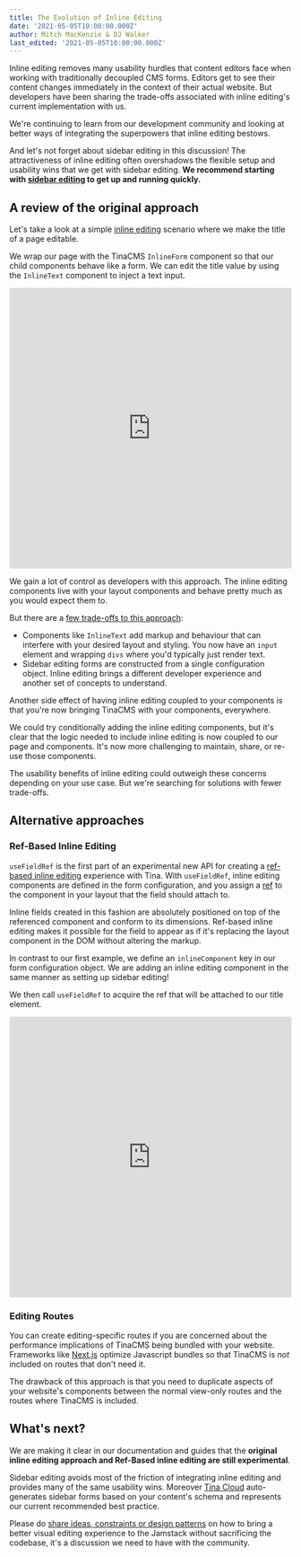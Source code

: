 ```yaml
---
title: The Evolution of Inline Editing
date: '2021-05-05T10:00:00.000Z'
author: Mitch MacKenzie & DJ Walker
last_edited: '2021-05-05T10:00:00.000Z'
---
```


Inline editing removes many usability hurdles that content editors face when working with traditionally decoupled CMS forms. Editors get to see their content changes immediately in the context of their actual website. But developers have been sharing the trade-offs associated with inline editing's current implementation with us.

We're continuing to learn from our development community and looking at better ways of integrating the superpowers that inline editing bestows.

And let's not forget about sidebar editing in this discussion! The attractiveness of inline editing often overshadows the flexible setup and usability wins that we get with sidebar editing. **We recommend starting with [sidebar editing](/docs/getting-started/cms-set-up/#sidebar) to get up and running quickly.**

## A review of the original approach

Let's take a look at a simple [inline editing](/docs/ui/inline-editing/) scenario where we make the title of a page editable.

We wrap our page with the TinaCMS `InlineForm` component so that our child components behave like a form. We can edit the title value by using the `InlineText` component to inject a text input.

<iframe src="https://codesandbox.io/embed/tina-inline-editing-y28os?fontsize=14&hidenavigation=1&theme=dark&view=split&editorsize=65"
     style="width:100%; height:500px; border:0; border-radius: 4px; overflow:hidden;"
     title="tina-inline-editing"
     allow="accelerometer; ambient-light-sensor; camera; encrypted-media; geolocation; gyroscope; hid; microphone; midi; payment; usb; vr; xr-spatial-tracking"
     sandbox="allow-forms allow-modals allow-popups allow-presentation allow-same-origin allow-scripts"
     class="wide"
   ></iframe>

We gain a lot of control as developers with this approach. The inline editing components live with your layout components and behave pretty much as you would expect them to.

But there are a [few trade-offs to this approach](/blog/more-changes-coming-to-inline-editing/):

- Components like `InlineText` add markup and behaviour that can interfere with your desired layout and styling. You now have an `input` element and wrapping `divs` where you'd typically just render text.
- Sidebar editing forms are constructed from a single configuration object. Inline editing brings a different developer experience and another set of concepts to understand.

Another side effect of having inline editing coupled to your components is that you're now bringing TinaCMS with your components, everywhere.

We could try conditionally adding the inline editing components, but it's clear that the logic needed to include inline editing is now coupled to our page and components. It's now more challenging to maintain, share, or re-use those components.

The usability benefits of inline editing could outweigh these concerns depending on your use case. But we're searching for solutions with fewer trade-offs.

## Alternative approaches

### Ref-Based Inline Editing

`useFieldRef` is the first part of an experimental new API for creating a [ref-based inline editing](https://github.com/tinacms/tinacms/blob/master/packages/react-tinacms-inline/README.md#usefieldref-ref-based-inline-editing) experience with Tina. With `useFieldRef`, inline editing components are defined in the form configuration, and you assign a [ref](https://reactjs.org/docs/refs-and-the-dom.html) to the component in your layout that the field should attach to.

Inline fields created in this fashion are absolutely positioned on top of the referenced component and conform to its dimensions. Ref-based inline editing makes it possible for the field to appear as if it's replacing the layout component in the DOM without altering the markup.

In contrast to our first example, we define an `inlineComponent` key in our form configuration object. We are adding an inline editing component in the same manner as setting up sidebar editing!

We then call `useFieldRef` to acquire the ref that will be attached to our title element.

<iframe src="https://codesandbox.io/embed/tina-ref-based-inline-editing-p8kx4?fontsize=14&hidenavigation=1&theme=dark&view=split&editorsize=65"
     style="width:100%; height:500px; border:0; border-radius: 4px; overflow:hidden;"
     title="tina-inline-editing"
     allow="accelerometer; ambient-light-sensor; camera; encrypted-media; geolocation; gyroscope; hid; microphone; midi; payment; usb; vr; xr-spatial-tracking"
     sandbox="allow-forms allow-modals allow-popups allow-presentation allow-same-origin allow-scripts"
     class="wide"
   ></iframe>

### Editing Routes

You can create editing-specific routes if you are concerned about the performance implications of TinaCMS being bundled with your website. Frameworks like [Next.js](https://nextjs.org) optimize Javascript bundles so that TinaCMS is _not_ included on routes that don't need it.

The drawback of this approach is that you need to duplicate aspects of your website's components between the normal view-only routes and the routes where TinaCMS is included.

## What's next?

We are making it clear in our documentation and guides that the **original inline editing approach and Ref-Based inline editing are still experimental**.

Sidebar editing avoids most of the friction of integrating inline editing and provides many of the same usability wins.
Moreover [Tina Cloud](/cloud/) auto-generates sidebar forms based on your content's schema and represents our current recommended best practice.

Please do [share ideas, constraints or design patterns](https://github.com/tinacms/tinacms/issues) on how to bring a better visual editing experience to the Jamstack without sacrificing the codebase, it's a discussion we need to have with the community.
